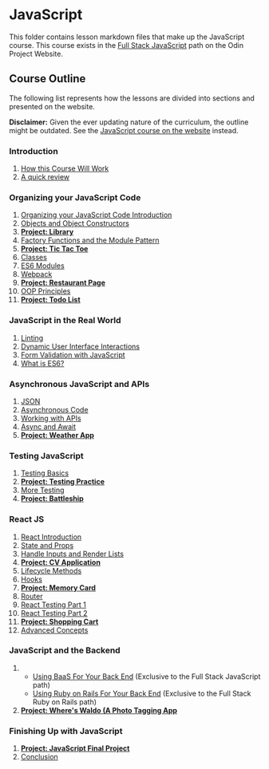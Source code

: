 # JavaScript

This folder contains lesson markdown files that make up the JavaScript course. This course exists in the [Full Stack JavaScript](https://www.theodinproject.com/paths/full-stack-javascript?/) path on the Odin Project Website.

## Course Outline

The following list represents how the lessons are divided into sections and presented on the website.

**Disclaimer:** Given the ever updating nature of the curriculum, the outline might be outdated. See the [JavaScript course on the website](https://www.theodinproject.com/paths/full-stack-javascript/courses/javascript) instead.

### Introduction
1. [How this Course Will Work](introduction/how_this_course_will_work.md)
2. [A quick review](introduction/a_quick_review.md)
### Organizing your JavaScript Code
1. [Organizing your JavaScript Code Introduction](organizing_your_javascript_code/organizing_your_javascript_code_introduction.md)
2. [Objects and Object Constructors](organizing_your_javascript_code/objects_and_object_constructors.md)
3. [**Project: Library**](organizing_your_javascript_code/project_library.md)
4. [Factory Functions and the Module Pattern](organizing_your_javascript_code/factory_functions_and_module_pattern.md)
5. [**Project: Tic Tac Toe**](organizing_your_javascript_code/project_tic_tac_toe.md)
6. [Classes](organizing_your_javascript_code/classes.md)
7. [ES6 Modules](organizing_your_javascript_code/es6_modules.md)
8. [Webpack](organizing_your_javascript_code/webpack.md)
9. [**Project: Restaurant Page**](organizing_your_javascript_code/project_restaurant_page.md)
10. [OOP Principles](organizing_your_javascript_code/oop_principles.md)
11. [**Project: Todo List**](organizing_your_javascript_code/project_todo_list.md)
### JavaScript in the Real World
1. [Linting](javascript_in_the_real_world/linting.md)
2. [Dynamic User Interface Interactions](javascript_in_the_real_world/dynamic_user_interface_interactions.md)
3. [Form Validation with JavaScript](javascript_in_the_real_world/form_validation_with_javascript.md)
4. [What is ES6?](javascript_in_the_real_world/what_is_es6.md)
### Asynchronous JavaScript and APIs
1. [JSON](asynchronous_javascript_and_apis/json.md)
2. [Asynchronous Code](asynchronous_javascript_and_apis/asynchronous_code.md)
3. [Working with APIs](asynchronous_javascript_and_apis/working_with_apis.md)
4. [Async and Await](asynchronous_javascript_and_apis/async_and_await.md)
5. [**Project: Weather App**](asynchronous_javascript_and_apis/project_weather_app.md)
### Testing JavaScript
1. [Testing Basics](testing_javascript/testing_basics.md)
2. [**Project: Testing Practice**](testing_javascript/project_testing_practice.md)
3. [More Testing](testing_javascript/more_testing.md)
4. [**Project: Battleship**](testing_javascript/project_battleship.md)
### React JS
1. [React Introduction](react_js/react_introduction.md)
2. [State and Props](react_js/state_and_props.md)
3. [Handle Inputs and Render Lists](react_js/handle_inputs_and_render_lists.md)
4. [**Project: CV Application**](react_js/project_cv_application.md)
5. [Lifecycle Methods](react_js/lifecycle_methods.md)
6. [Hooks](react_js/hooks.md)
7. [**Project: Memory Card**](react_js/project_memory_card.md)
8. [Router](react_js/router.md)
9. [React Testing Part 1](react_js/react_testing_part_one.md)
10. [React Testing Part 2](react_js/react_testing_part_two.md)
11. [**Project: Shopping Cart**](react_js/project_shopping_cart.md)
12. [Advanced Concepts](react_js/advanced_concepts.md)
### JavaScript and the Backend
1. - [Using BaaS For Your Back End](javascript_and_the_backend/using_baas_for_your_backend.md) (Exclusive to the Full Stack JavaScript path)
   - [Using Ruby on Rails For Your Back End](add_file_link_here) (Exclusive to the Full Stack Ruby on Rails path)
2. [**Project: Where's Waldo (A Photo Tagging App**](javascript_and_the_backend/javascript_and_the_backend/project_wheres_waldo_a_photo_tagging_app.md)
### Finishing Up with JavaScript
1. [**Project: JavaScript Final Project**](finishing_up_with_javascript/project_javascript_final.md)
2. [Conclusion](finishing_up_with_javascript/conclusion.md)
